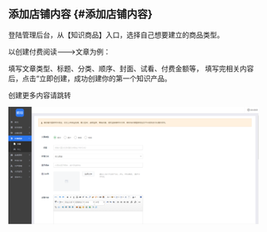 ## 添加店铺内容 {#添加店铺内容}

登陆管理后台，从【知识商品】入口，选择自己想要建立的商品类型。

以创建付费阅读---&gt;文章为例：

填写文章类型、标题、分类、顺序、封面、试看、付费金额等， 填写完相关内容后，点击“立即创建，成功创建你的第一个知识产品。

创建更多内容请跳转

![](/assets/import5.png)

